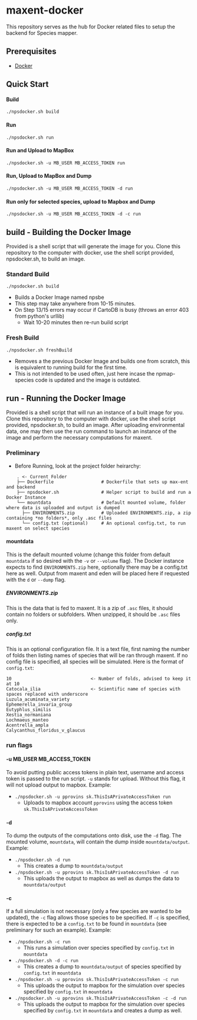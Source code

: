 # maxent-docker

This repository serves as the hub for Docker related files to setup the backend for Species mapper.

## Prerequisites 
* [Docker](https://github.com/wsargent/docker-cheat-sheet/blob/master/README.md)

## Quick Start
#### Build
`./npsdocker.sh build`

#### Run
`./npsdocker.sh run`

#### Run and Upload to MapBox
`./npsdocker.sh -u MB_USER MB_ACCESS_TOKEN run`

#### Run, Upload to MapBox and Dump
`./npsdocker.sh -u MB_USER MB_ACCESS_TOKEN -d run`

#### Run only for selected species, upload to Mapbox and Dump
`./npsdocker.sh -u MB_USER MB_ACCESS_TOKEN -d -c run`

## build - Building the Docker Image
Provided is a shell script that will generate the image for you. Clone this repository to the computer with docker, use the shell script provided, npsdocker.sh, to build an image.

### Standard Build
`./npsdocker.sh build`
* Builds a Docker Image named npsbe
* This step may take anywhere from 10-15 minutes.
* On Step 13/15 errors may occur if CartoDB is busy (throws an error 403 from python's urllib)
  * Wait 10-20 minutes then re-run build script

### Fresh Build
`./npsdocker.sh freshBuild`
* Removes a the previous Docker Image and builds one from scratch, this is equivalent to running build for the first time.
* This is not intended to be used often, just here incase the npmap-species code is updated and the image is outdated.

## run - Running the Docker Image
Provided is a shell script that will run an instance of a built image for you. Clone this repository to the computer with docker, use the shell script provided, npsdocker.sh, to build an image. After uploading environmental data, one may then use the run command to launch an instance of the image and perform the necessary computations for maxent.

### Preliminary
* Before Running, look at the project folder heirarchy:
```
    . <- Current Folder
    ├── Dockerfile                  # Dockerfile that sets up max-ent and backend
    ├── npsdocker.sh                # Helper script to build and run a Docker Instance
    └── mountdata                   # Default mounted volume, folder where data is uploaded and output is dumped
      ├── ENVIRONMENTS.zip          # Uploaded ENVIRONMENTS.zip, a zip containing *no folders*, only .asc files
      └── config.txt (optional)     # An optional config.txt, to run maxent on select species
```

#### mountdata
This is the default mounted volume (change this folder from default `mountdata` if so desired with the `-v` or `--volume` flag). The Docker instance expects to find `ENVIRONMENTS.zip` here, optionally there may be a config.txt here as well. Output from maxent and eden will be placed here if requested with the `d` or `--dump` flag.

##### ENVIRONMENTS.zip
This is the data that is fed to maxent. It is a zip of `.asc` files, it should contain no folders or subfolders. When unzipped, it should be `.asc` files only.

##### config.txt
This is an optional configuration file. It is a text file, first naming the number of folds then listing names of species that will be ran through maxent. If no config file is specified, all species will be simulated.
Here is the format of `config.txt`:
```
10                              <- Number of folds, advised to keep it at 10
Catocala_ilia                   <- Scientific name of species with spaces replaced with underscore
Luzula_acuminata_variety
Ephemerella_invaria_group
Eutyphlus_similis
Xestia_normaniana
Lochmaeus_manteo
Acentrella_ampla
Calycanthus_floridus_v_glaucus
```

### run flags
#### -u MB_USER MB_ACCESS_TOKEN
To avoid putting public access tokens in plain text, username and access token is passed to the run script. `-u` stands for upload. Without this flag, it will not upload output to mapbox.
Example:

* `./npsdocker.sh -u pprovins sk.ThisIsAPrivateAccessToken run`
  * Uploads to mapbox account `pprovins` using the access token `sk.ThisIsAPrivateAccessToken`

#### -d
To dump the outputs of the computations onto disk, use the `-d` flag. The mounted volume, `mountdata`, will contain the dump inside `mountdata/output`.
Example:

* `./npsdocker.sh -d run`
  * This creates a dump to `mountdata/output`
* `./npsdocker.sh -u pprovins sk.ThisIsAPrivateAccessToken -d run`
  * This uploads the output to mapbox as well as dumps the data to `mountdata/output`

#### -c
If a full simulation is not necessary (only a few species are wanted to be updated), the `-c` flag allows those species to be specified. If `-c` is specified, there is expected to be a `config.txt` to be found in `mountdata` (see preliminary for such an example). Example:

* `./npsdocker.sh -c run`
  * This runs a simulation over species specified by `config.txt` in `mountdata`
* `./npsdocker.sh -d -c run`
  * This creates a dump to `mountdata/output` of species specified by `config.txt` in `mountdata`
* `./npsdocker.sh -u pprovins sk.ThisIsAPrivateAccessToken -c run`
  * This uploads the output to mapbox for the simulation over species specified by `config.txt` in `mountdata`
* `./npsdocker.sh -u pprovins sk.ThisIsAPrivateAccessToken -c -d run`
  * This uploads the output to mapbox for the simulation over species specified by `config.txt` in `mountdata` and creates a dump as well.
